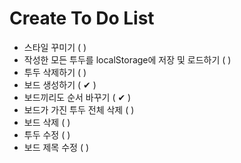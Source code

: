 # Create To Do List

- 스타일 꾸미기 ( )
- 작성한 모든 투두를 localStorage에 저장 및 로드하기 ( )
- 투두 삭제하기 ( )
- 보드 생성하기 ( ✔ )
- 보드끼리도 순서 바꾸기 ( ✔ )
- 보드가 가진 투두 전체 삭제 ( )
- 보드 삭제 ( )
- 투두 수정 ( )
- 보드 제목 수정 ( )

